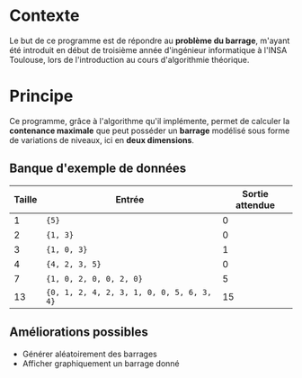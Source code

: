 # Contexte

Le but de ce programme est de répondre au **problème du barrage**, m'ayant été introduit en début de troisième année d'ingénieur informatique à l'INSA Toulouse, lors de l'introduction au cours d'algorithmie théorique.


# Principe

Ce programme, grâce à l'algorithme qu'il implémente, permet de calculer la **contenance maximale** que peut posséder un **barrage** modélisé sous forme de variations de niveaux, ici en **deux dimensions**.

## Banque d'exemple de données

|Taille          |Entrée                                       |Sortie attendue  |
|----------------|---------------------------------------------|-----------------|
|1               |`{5}`                                        |0                |
|2               |`{1, 3}`                                     |0                |
|3               |`{1, 0, 3}`                                  |1                |
|4               |`{4, 2, 3, 5}`                               |0                |
|7               |`{1, 0, 2, 0, 0, 2, 0}`                      |5                |
|13              |`{0, 1, 2, 4, 2, 3, 1, 0, 0, 5, 6, 3, 4}`    |15               |

## Améliorations possibles

- Générer aléatoirement des barrages
- Afficher graphiquement un barrage donné